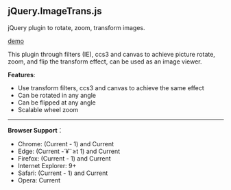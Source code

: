 ## jQuery.ImageTrans.js
jQuery plugin to rotate, zoom, transform images.

[demo](http://codeyu.com/jQuery.ImageTrans/)

This plugin through filters (IE), ccs3 and canvas to achieve picture rotate, zoom, and flip the transform effect, can be used as an image viewer.

**Features**:

* Use transform filters, ccs3 and canvas to achieve the same effect
* Can be rotated in any angle
* Can be flipped at any angle
* Scalable wheel zoom
***
**Browser Support**：   

* Chrome: (Current - 1) and Current   
* Edge: (Current -˙¥¨≥t 1) and Current   
* Firefox: (Current - 1) and Current   
* Internet Explorer: 9+   
* Safari: (Current - 1) and Current   
* Opera: Current   